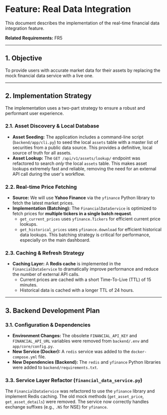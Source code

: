 # Feature: Real Data Integration

This document describes the implementation of the real-time financial data integration feature.

**Related Requirements:** FR5

---

## 1. Objective

To provide users with accurate market data for their assets by replacing the mock financial data service with a live one.

---

## 2. Implementation Strategy

The implementation uses a two-part strategy to ensure a robust and performant user experience.

### 2.1. Asset Discovery & Local Database

*   **Asset Seeding:** The application includes a command-line script (`backend/app/cli.py`) to seed the local `assets` table with a master list of securities from a public data source. This provides a definitive, local source of truth for all assets.
*   **Asset Lookup:** The `GET /api/v1/assets/lookup/` endpoint was refactored to search *only* the local `assets` table. This makes asset lookups extremely fast and reliable, removing the need for an external API call during the user's workflow.

### 2.2. Real-time Price Fetching

*   **Source:** We will use **Yahoo Finance** via the `yfinance` Python library to fetch the latest market prices.
*   **Implementation (Batching):** The `FinancialDataService` is optimized to fetch prices for **multiple tickers in a single batch request**.
    *   `get_current_prices` uses `yfinance.Tickers` for efficient current price lookups.
    *   `get_historical_prices` uses `yfinance.download` for efficient historical data lookups.
    This batching strategy is critical for performance, especially on the main dashboard.

### 2.3. Caching & Refresh Strategy

*   **Caching Layer:** A **Redis cache** is implemented in the `FinancialDataService` to dramatically improve performance and reduce the number of external API calls.
    *   Current prices are cached with a short Time-To-Live (TTL) of 15 minutes.
    *   Historical data is cached with a longer TTL of 24 hours.

---

## 3. Backend Development Plan

### 3.1. Configuration & Dependencies

*   **Environment Changes:** The obsolete `FINANCIAL_API_KEY` and `FINANCIAL_API_URL` variables were removed from `backend/.env` and `app/core/config.py`.
*   **New Service (Docker):** A `redis` service was added to the `docker-compose.yml` file.
*   **New Dependencies (Backend):** The `redis` and `yfinance` Python libraries were added to `backend/requirements.txt`.

### 3.3. Service Layer Refactor (`financial_data_service.py`)

The `FinancialDataService` was refactored to use the `yfinance` library and implement Redis caching. The old mock methods (`get_asset_price`, `get_asset_details`) were removed. The service now correctly handles exchange suffixes (e.g., `.NS` for NSE) for `yfinance`.